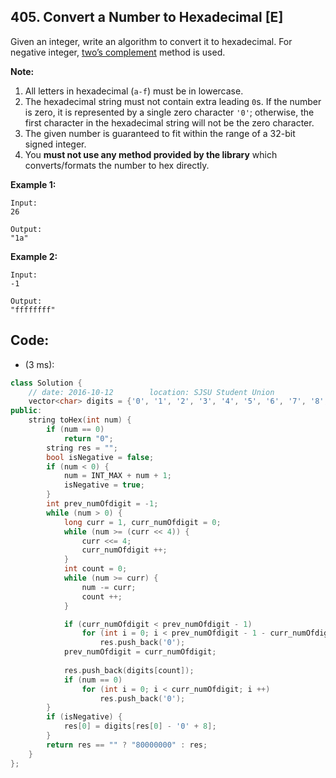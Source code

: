 ## 405. Convert a Number to Hexadecimal [E]
Given an integer, write an algorithm to convert it to hexadecimal. For negative integer, [two’s complement](https://en.wikipedia.org/wiki/Two%27s_complement) method is used.

**Note:**

  1. All letters in hexadecimal (`a-f`) must be in lowercase.
  2. The hexadecimal string must not contain extra leading `0`s. If the number is zero, it is represented by a single zero character `'0'`; otherwise, the first character in the hexadecimal string will not be the zero character.
  3. The given number is guaranteed to fit within the range of a 32-bit signed integer.
  4. You **must not use any method provided by the library** which converts/formats the number to hex directly.

**Example 1:**
```
Input:
26

Output:
"1a"
```

**Example 2:**
```
Input:
-1

Output:
"ffffffff"
```

## Code:
- (3 ms):
```c++
class Solution {
    // date: 2016-10-12        location: SJSU Student Union
    vector<char> digits = {'0', '1', '2', '3', '4', '5', '6', '7', '8', '9', 'a', 'b', 'c', 'd', 'e', 'f'}; 
public:
    string toHex(int num) {
        if (num == 0)
            return "0";
        string res = "";
        bool isNegative = false;
        if (num < 0) {
            num = INT_MAX + num + 1; 
            isNegative = true;
        }
        int prev_numOfdigit = -1;
        while (num > 0) {
            long curr = 1, curr_numOfdigit = 0;
            while (num >= (curr << 4)) {
                curr <<= 4;
                curr_numOfdigit ++;
            }
            int count = 0;
            while (num >= curr) {
                num -= curr;
                count ++;
            }

            if (curr_numOfdigit < prev_numOfdigit - 1)
                for (int i = 0; i < prev_numOfdigit - 1 - curr_numOfdigit; i ++)
                    res.push_back('0');
            prev_numOfdigit = curr_numOfdigit;
            
            res.push_back(digits[count]);
            if (num == 0)
                for (int i = 0; i < curr_numOfdigit; i ++)
                    res.push_back('0');
        }
        if (isNegative) {
            res[0] = digits[res[0] - '0' + 8];
        }
        return res == "" ? "80000000" : res;
    }
};
```
